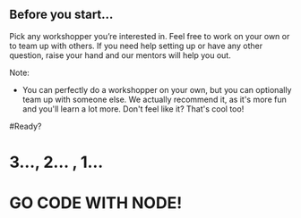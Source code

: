 ## Before you start&hellip;

Pick any workshopper you&rsquo;re interested in. Feel free to work on your own or to team up with others. If you need help setting up or have any other question, raise your hand and our mentors will help you out.<!-- .element: class="fragment"  -->

Note:
- You can perfectly do a workshopper on your own, but you can optionally team up with someone else. We actually recommend it, as it's more fun and you'll learn a lot more. Don't feel like it? That's cool too!


#Ready?<!-- .element: class="fragment"  -->

<h1 class="fragment">3&hellip;<span class="fragment">, 2&hellip;</span><span class="fragment"> , 1&hellip;</span></h3>


# GO CODE WITH NODE!
